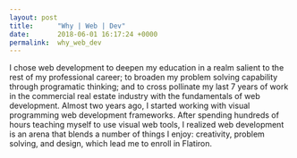 ```yaml
---
layout: post
title:      "Why | Web | Dev"
date:       2018-06-01 16:17:24 +0000
permalink:  why_web_dev
---
```



I chose web development to deepen my education in a realm salient to the rest of my professional career; to broaden my problem solving capability through programatic thinking; and to cross pollinate my last 7 years of work in the commercial real estate industry with the fundamentals of web development. Almost two years ago, I started working with visual programming web development frameworks. After spending hundreds of hours teaching myself to use visual web tools, I realized web development is an arena that blends a number of things I enjoy: creativity, problem solving, and design, which lead me to enroll in Flatiron.
